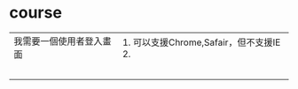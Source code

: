 # course

|   |   |
|---|---|
| 我需要一個使用者登入畫面  | 1. 可以支援Chrome,Safair，但不支援IE 2.|
|   |   |
|   |   |
|   |   |
|   |   |
|   |   |
